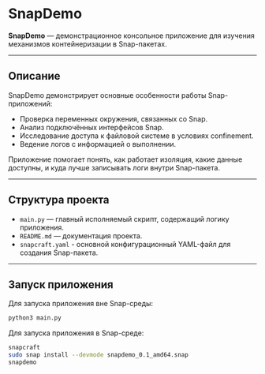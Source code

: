 # SnapDemo

**SnapDemo** — демонстрационное консольное приложение для изучения механизмов контейнеризации в Snap-пакетах.

---

## Описание

SnapDemo демонстрирует основные особенности работы Snap-приложений:

- Проверка переменных окружения, связанных со Snap.
- Анализ подключённых интерфейсов Snap.
- Исследование доступа к файловой системе в условиях confinement.
- Ведение логов с информацией о выполнении.

Приложение помогает понять, как работает изоляция, какие данные доступны, и куда лучше записывать логи внутри Snap-пакета.

---

## Структура проекта

- `main.py` — главный исполняемый скрипт, содержащий логику приложения.
- `README.md` — документация проекта.
- `snapcraft.yaml` - основной конфигурационный YAML-файл для создания Snap-пакета.

---

## Запуск приложения

Для запуска приложения вне Snap-среды:

```bash
python3 main.py
```

Для запуска приложения в Snap-среде:
```bash
snapcraft
sudo snap install --devmode snapdemo_0.1_amd64.snap
snapdemo
```